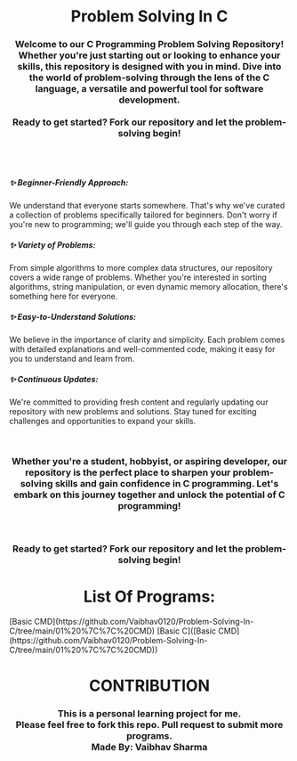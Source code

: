 <h1 align="center">Problem Solving In C</h1>

<h3 align="center">
  Welcome to our C Programming Problem Solving Repository! Whether you're just starting out or looking to enhance your skills, this repository is designed with you 
  in mind. Dive into the world of problem-solving through the lens of the C language, a versatile and powerful tool for software development.
  <br> <br>
  Ready to get started? Fork our repository and let the problem-solving begin!
</h3>

<br> <br>

<h5 align="left">✨ Beginner-Friendly Approach: </h5>
<p align="left"> 
  We understand that everyone starts somewhere. That's why we've curated a collection of problems specifically tailored for beginners. Don't worry if you're new to 
  programming; we'll guide you through each step of the way.
</p>

<h5 align="left">✨ Variety of Problems: </h5>
<p align="left"> 
  From simple algorithms to more complex data structures, our repository covers a wide range of problems. Whether you're interested in sorting algorithms, string 
  manipulation, or even dynamic memory allocation, there's something here for everyone.
</p>

<h5 align="left">✨ Easy-to-Understand Solutions: </h5>
<p align="left"> 
  We believe in the importance of clarity and simplicity. Each problem comes with detailed explanations and well-commented code, making it easy for you to understand 
  and learn from.
</p>

<h5 align="left">✨ Continuous Updates: </h5>
<p align="left"> 
  We're committed to providing fresh content and regularly updating our repository with new problems and solutions. Stay tuned for exciting challenges and 
  opportunities to expand your skills.
</p>

<br>
<h3 align="center">
Whether you're a student, hobbyist, or aspiring developer, our repository is the perfect place to sharpen your problem-solving skills and gain confidence in C programming. Let's embark on this journey together and unlock the potential of C programming!

<br> <br>
Ready to get started? Fork our repository and let the problem-solving begin!
</h3>

<h1 align="center">List Of Programs: </h1>
[Basic CMD](https://github.com/Vaibhav0120/Problem-Solving-In-C/tree/main/01%20%7C%7C%20CMD)
[Basic C]([Basic CMD](https://github.com/Vaibhav0120/Problem-Solving-In-C/tree/main/01%20%7C%7C%20CMD))

<h1 align="center">CONTRIBUTION</h1>
<h3 align="center">
  This is a personal learning project for me.
  <br>
  Please feel free to fork this repo. Pull request to submit more programs.
  <br> 
  Made By: Vaibhav Sharma
</h3>
